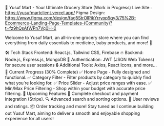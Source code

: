 🛒 Yusuf Mart - Your Ultimate Grocery Store (Work in Progress)
Live Site : https://yusufmartclient.vercel.app/
Figma Design: https://www.figma.com/design/fag5StrOlPikYrryop5qy3/75%2B-Ecommerce-Landing-Page-Templates-(Community)?t=fz9hQsAfWPn7Vq0H-0

Welcome to Yusuf Mart, an all-in-one grocery store where you can find everything from daily essentials to medicine, baby products, and more! 🚀

🛠 Tech Stack
Frontend: React.js, Tailwind CSS, Firebase 🔥
Backend: Node.js, Express.js, MongoDB 🌿
Authentication: JWT (JSON Web Tokens) for secure user sessions 🔒
Additional Tools: Axios, React Icons, and more...
🚧 Current Progress (30% Complete)
✅ Home Page - Fully designed and functional.
✅ Category Filter - Filter products by category to quickly find what you're looking for.
✅ Price Slider - Adjust price ranges with ease.
✅ Min/Max Price Filtering - Shop within your budget with accurate price filtering.
🎯 Upcoming Features
🛒 Complete checkout and payment integration (Stripe).
🔍 Advanced search and sorting options.
🧾 User reviews and ratings.
📦 Order tracking and more!
Stay tuned as I continue building out Yusuf Mart, aiming to deliver a smooth and enjoyable shopping experience for all users!
